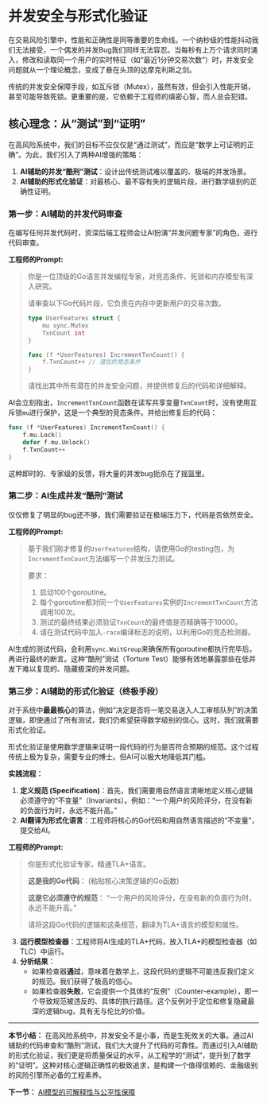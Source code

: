 # 并发安全与形式化验证

在交易风险引擎中，性能和正确性是同等重要的生命线。一个纳秒级的性能抖动我们无法接受，一个偶发的并发Bug我们同样无法容忍。当每秒有上万个请求同时涌入，修改和读取同一个用户的实时特征（如“最近1分钟交易次数”）时，并发安全问题就从一个理论概念，变成了悬在头顶的达摩克利斯之剑。

传统的并发安全保障手段，如互斥锁（Mutex），虽然有效，但会引入性能开销，甚至可能导致死锁。更重要的是，它依赖于工程师的缜密心智，而人总会犯错。

## 核心理念：从“测试”到“证明”

在高风险系统中，我们的目标不应仅仅是“通过测试”，而应是“数学上可证明的正确”。为此，我们引入了两种AI增强的策略：
1.  **AI辅助的并发“酷刑”测试**：设计出传统测试难以覆盖的、极端的并发场景。
2.  **AI辅助的形式化验证**：对最核心、最不容有失的逻辑片段，进行数学级别的正确性证明。

### 第一步：AI辅助的并发代码审查

在编写任何并发代码时，资深后端工程师会让AI扮演“并发问题专家”的角色，进行代码审查。

**工程师的Prompt:**
> 你是一位顶级的Go语言并发编程专家，对竞态条件、死锁和内存模型有深入研究。
>
> 请审查以下Go代码片段，它负责在内存中更新用户的交易次数。
> ```go
> type UserFeatures struct {
>     mu sync.Mutex
>     TxnCount int
> }
>
> func (f *UserFeatures) IncrementTxnCount() {
>     f.TxnCount++ // 潜在的竞态条件
> }
> ```
> 请找出其中所有潜在的并发安全问题，并提供修复后的代码和详细解释。

AI会立刻指出，`IncrementTxnCount`函数在读写共享变量`TxnCount`时，没有使用互斥锁`mu`进行保护，这是一个典型的竞态条件。并给出修复后的代码：
```go
func (f *UserFeatures) IncrementTxnCount() {
    f.mu.Lock()
    defer f.mu.Unlock()
    f.TxnCount++
}
```
这种即时的、专家级的反馈，将大量的并发bug扼杀在了摇篮里。

### 第二步：AI生成并发“酷刑”测试

仅仅修复了明显的bug还不够，我们需要验证在极端压力下，代码是否依然安全。

**工程师的Prompt:**
> 基于我们刚才修复的`UserFeatures`结构，请使用Go的testing包，为`IncrementTxnCount`方法编写一个并发压力测试。
>
> 要求：
> 1.  启动100个goroutine。
> 2.  每个goroutine都对同一个`UserFeatures`实例的`IncrementTxnCount`方法调用100次。
> 3.  测试的最终结果必须验证`TxnCount`的最终值是否精确等于10000。
> 4.  请在测试代码中加入`-race`编译标志的说明，以利用Go的竞态检测器。

AI生成的测试代码，会利用`sync.WaitGroup`来确保所有goroutine都执行完毕后，再进行最终的断言。这种“酷刑”测试（Torture Test）能够有效地暴露那些在低并发下难以复现的、隐藏极深的并发问题。

### 第三步：AI辅助的形式化验证（终极手段）

对于系统中**最最核心**的算法，例如“决定是否将一笔交易送入人工审核队列”的决策逻辑，即使通过了所有测试，我们仍希望获得数学级别的信心。这时，我们就需要形式化验证。

形式化验证是使用数学逻辑来证明一段代码的行为是否符合预期的规范。这个过程传统上极为复杂，需要专业的博士。但AI可以极大地降低其门槛。

**实践流程：**
1.  **定义规范 (Specification)**：首先，我们需要用自然语言清晰地定义核心逻辑必须遵守的“不变量”（Invariants）。例如：“一个用户的风险评分，在没有新的负面行为时，永远不能升高。”
2.  **AI翻译为形式化语言**：工程师将核心的Go代码和用自然语言描述的“不变量”，提交给AI。

**工程师的Prompt:**
> 你是形式化验证专家，精通TLA+语言。
>
> **这是我的Go代码**：
> (粘贴核心决策逻辑的Go函数)
>
> **这是它必须遵守的规范**：
> “一个用户的风险评分，在没有新的负面行为时，永远不能升高。”
>
> 请将这段Go代码的逻辑和这条规范，翻译为TLA+语言的模型和属性。

3.  **运行模型检查器**：工程师将AI生成的TLA+代码，放入TLA+的模型检查器（如TLC）中运行。
4.  **分析结果**：
    - 如果检查器**通过**，意味着在数学上，这段代码的逻辑不可能违反我们定义的规范。我们获得了极高的信心。
    - 如果检查器**失败**，它会提供一个具体的“反例”（Counter-example），即一个导致规范被违反的、具体的执行路径。这个反例对于定位和修复隐藏最深的逻辑bug，具有无与伦比的价值。

---

**本节小结：** 在高风险系统中，并发安全不是小事，而是生死攸关的大事。通过AI辅助的代码审查和“酷刑”测试，我们大大提升了代码的可靠性。而通过引入AI辅助的形式化验证，我们更是将质量保证的水平，从工程学的“测试”，提升到了数学的“证明”。这种对核心逻辑正确性的极致追求，是构建一个值得信赖的、金融级别的风险引擎所必备的工程素养。

**下一节：** [AI模型的可解释性与公平性保障](explainable-ai.md)
